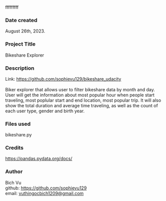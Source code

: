 fffffffff
### Date created
August 26th, 2023.
### Project Title
Bikeshare Explorer 
### Description
Link: https://github.com/sophievu129/bikeshare_udacity <br /><br />
Biker explorer that allows user to filter bikeshare data by month and day. User will get the information about most popular hour when people start traveling, most poplular start and end location, most popular trip. It will also show the total duration and average time traveling, as well as the count of each user type, gender and birth year.
### Files used
bikeshare.py 
### Credits
https://pandas.pydata.org/docs/
### Author
Bich Vu <br />
github: https://github.com/sophievu129 <br />
email: vuthingocbich1209@gmail.com
